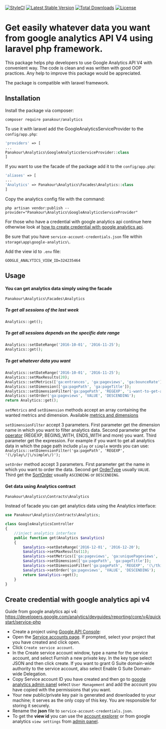 [![StyleCI](https://styleci.io/repos/77060885/shield?branch=master)](https://styleci.io/repos/77060885)
[![Latest Stable Version](https://poser.pugx.org/panakour/analytics/v/stable)](https://packagist.org/packages/panakour/analytics)
[![Total Downloads](https://poser.pugx.org/panakour/analytics/downloads)](https://packagist.org/packages/panakour/analytics)
[![License](https://poser.pugx.org/panakour/analytics/license)](https://packagist.org/packages/panakour/analytics)

# Get easily whatever data you want from google analytics API V4 using laravel php framework.

This package helps php developers to use Google Analytics API V4 with convenient way. 
The code is clean and was written with good OOP practices.
Any help to improve this package would be appreciated.

The package is compatible with laravel framework.


## Installation

Install the package via composer:
``` shell
composer require panakour/analytics
```
To use it with laravel add the GoogleAnalyticsServiceProvider to the `config/app.php`:
```php
'providers' => [
...
Panakour\Analytics\GoogleAnalyticsServiceProvider::class
]
```

If you want to use the facade of the package add it to the `config/app.php`:
```php
'aliases' => [
...
'Analytics' => Panakour\Analytics\Facades\Analytics::class
]
```
Copy the analytics config file with the command:
``` shell
php artisan vendor:publish --provider="Panakour\Analytics\GoogleAnalyticsServiceProvider"
```
For those who have a credential with google analytics api continue here otherwise look at [how to create credential with google analytics api](#create-credential-with-google-analytics-api-v4).

Be sure that you have `service-account-credentials.json` file within `storage\app\google-analytics\`.

Add the view id to `.env` file: 
```
GOOGLE_ANALYTICS_VIEW_ID=324235464
```

## Usage

#### You can get analytics data simply using the facade 
`Panakour\Analytics\Facades\Analytics`

##### To get all sessions of the last week
`Analytics::get();` 

##### To get all sessions depends on the specific date range
```php
Analytics::setDateRange('2016-10-01', '2016-11-25');
Analytics::get();
```

##### To get whatever data you want

```php
Analytics::setDateRange('2016-10-01', '2016-11-25');
Analytics::setMaxResults(20);
Analytics::setMetrics(['ga:entrances', 'ga:pageviews', 'ga:bounceRate']);
Analytics::setDimension(['ga:pagePath', 'ga:pageTitle']);
Analytics::setDimensionFilter('ga:pagePath', 'REGEXP', 'i-want-to-get-all-data-that-has-this-page-path');
Analytics::setOrder('ga:pageviews', 'VALUE', 'DESCENDING');
return Analytics::get();
```

`setMetrics` and `setDimension` methods accept an array containing the wanted metrics and dimension. Available [metrics and dimensions](https://developers.google.com/analytics/devguides/reporting/core/dimsmets)

`setDimensionFilter` accept 3 parameters. First parameter get the dimension name in which you want to filter analytics data. Second parameter get the [operator](https://developers.google.com/analytics/devguides/reporting/core/v4/rest/v4/reports/batchGet#operator) (REGEXP, BEGINS_WITH, ENDS_WITH and more) you want. Third parameter get the expression. For example if you want to get all analytics data in which the page path include `play` or `simple` words you can use: `Analytics::setDimensionFilter('ga:pagePath', 'REGEXP', '(\/play\/|\/simple\/)');`

`setOrder` method accept 3 parameters. First parameter get the name in which you want to order the data. Second get [OrderType](https://developers.google.com/analytics/devguides/reporting/core/v4/rest/v4/reports/batchGet#ordertype) usually `VALUE`. Third get the [SortOrder](https://developers.google.com/analytics/devguides/reporting/core/v4/rest/v4/reports/batchGet#sortorder) usually `ASCENDING` or `DESCENDING`.

#### Get data using Analytics contract 
`Panakour\Analytics\Contracts\Analytics`

Instead of facade you can get analytics data using the Analytics interface:
```php
use Panakour\Analytics\Contracts\Analytics;

class GoogleAnalyticsController
{
    //inject analytics interface
    public function get(Analytics $analytics)
    {
        $analytics->setDateRange('2016-12-01', '2016-12-20');
        $analytics->setMaxResults(11);
        $analytics->setMetrics(['ga:pageviews', 'ga:uniquePageviews', 'ga:avgTimeOnPage', 'ga:entrances', 'ga:bounceRate']);
        $analytics->setDimension(['ga:pagePath', 'ga:pageTitle']);
        $analytics->setDimensionFilter('ga:pagePath', 'REGEXP', '(\/this-value-in-path\/|\/or-this-value-in-path\/)');
        $analytics->setOrder('ga:pageviews', 'VALUE', 'DESCENDING');
        return $analytics->get();
    }
}    
```

## Create credential with google analytics api v4
Guide from google analytics api v4: https://developers.google.com/analytics/devguides/reporting/core/v4/quickstart/service-php
 - Create a project using [Google API Console](https://console.developers.google.com/start/api?id=analyticsreporting.googleapis.com&credential=client_key):
  - Open the [Service accounts page](https://console.developers.google.com/permissions/serviceaccounts). If prompted, select your project that you have created and click open.
 - Click `Create service account`.
 - In the Create service account window, type a name for the service account, and select Furnish a new private key. In the key type select JSON and then click create. If you want to grant G Suite domain-wide authority to the service account, also select Enable G Suite Domain-wide Delegation.
 - Copy Service account ID you have created and then go to [google analytics admin panel](https://analytics.google.com/analytics/web/#management/Settings) select `User Management` and add the account you have copied with the permissions that you want.
 - Your new public/private key pair is generated and downloaded to your machine; it serves as the only copy of this key. You are responsible for storing it securely.
 - Rename the **json** file to `service-account-credentials.json`.
 - To get the **view id** you can use the [account explorer](https://ga-dev-tools.appspot.com/account-explorer/) or from google analytics `view settings` from [admin panel](https://analytics.google.com/analytics/web/#management/Settings).
